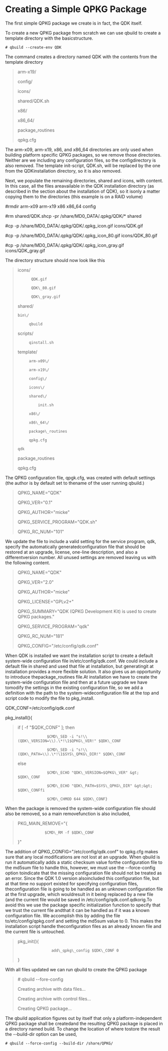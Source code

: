 # Creating a Simple QPKG Package

The first simple QPKG package we create is in fact, the QDK itself.

To create a new QPKG package from scratch we can use qbuild to create a template directory with the basicstructure.

`# qbuild --create-env QDK`

The command creates a directory named QDK with the contents from the template directory

> arm-x19\/
>
> config\/
>
> icons\/
>
> shared\/QDK.sh
>
> x86\/
>
> x86\_64\/
>
> package\_routines
>
> qpkg.cfg

The arm-x09, arm-x19, x86, and x86\_64 directories are only used when building platform specific QPKG packages, so we remove those directories. Neither are we including any configuration files, so the configdirectory is also removed. The template init-script, QDK.sh, will be replaced by the one from the QDKinstallation directory, so it is also removed.

Next, we populate the remaining directories, shared and icons, with content. In this case, all the files areavailable in the QDK installation directory \(as described in the section about the installation of QDK\), so it isonly a matter copying them to the directories \(this example is on a RAID volume\)

\#rmdir arm-x09 arm-x19 x86 x86\_64 config

\#rm shared\/QDK.shcp -pr \/share\/MD0\_DATA\/.qpkg\/QDK\/\* shared

\#cp -p \/share\/MD0\_DATA\/.qpkg\/QDK\/.qpkg\_icon.gif icons\/QDK.gif

\#cp -p \/share\/MD0\_DATA\/.qpkg\/QDK\/.qpkg\_icon\_80.gif icons\/QDK\_80.gif

\#cp -p \/share\/MD0\_DATA\/.qpkg\/QDK\/.qpkg\_icon\_gray.gif icons\/QDK\_gray.gif

The directory structure should now look like this

> icons\/
>
> ```text
>       QDK.gif
>
>       QDK\_80.gif
>
>       QDK\_gray.gif
> ```
>
> shared\/
>
> ```text
> bin\/
>
>      qbuild
> ```
>
> scripts\/
>
> ```text
>      qinstall.sh
> ```
>
> template\/
>
> ```text
>      arm-x09\/
>
>      arm-x19\/
>
>      config\/
>
>      icons\/
>
>      shared\/
>
>          init.sh
>
>      x86\/
>
>      x86\_64\/
>
>      package\_routines
>
>      qpkg.cfg
>
> qdk
> ```
>
> package\_routines
>
> qpkg.cfg

The QPKG configuration file, qpgk.cfg, was created with default settings \(the author is by default set to thename of the user running qbuild.\)

> QPKG\_NAME="QDK"
>
> QPKG\_VER="0.1"
>
> QPKG\_AUTHOR="micke"
>
> QPKG\_SERVICE\_PROGRAM="QDK.sh"
>
> QPKG\_RC\_NUM="101"

We update the file to include a valid setting for the service program, qdk, specify the automatically generatedconfiguration file that should be restored at an upgrade, license, one-line description, and also a differentversion number. All unused settings are removed leaving us with the following content.

> QPKG\_NAME="QDK"
>
> QPKG\_VER="2.0"
>
> QPKG\_AUTHOR="micke"
>
> QPKG\_LICENSE="GPLv2+"
>
> QPKG\_SUMMARY="QDK \(QPKG Development Kit\) is used to create QPKG packages."
>
> QPKG\_SERVICE\_PROGRAM="qdk"
>
> QPKG\_RC\_NUM="181"
>
> QPKG\_CONFIG="\/etc\/config\/qdk.conf"

When QDK is installed we want the installation script to create a default system-wide configuration file in\/etc\/config\/qdk.conf. We could include a default file in shared and used that file at installation, but generatingit at installation provides a more flexible solution. It also gives us an opportunity to introduce thepackage\_routines file.At installation we have to create the system-wide configuration file and then at a future upgrade we have tomodify the settings in the existing configuration file, so we add a definition with the path to the system-wideconfiguration file at the top and script code to modify the file to pkg\_install.

QDK\_CONF=\/etc\/config\/qdk.conf

pkg\_install\(\){

> if \[ -f "$QDK\_CONF" \]; then
>
> ```text
>              $CMD\_SED -i "s!\\(QDK\_VERSION=\\).\*!\1$QPKG\_VER!" $QDK\_CONF
>
>              $CMD\_SED -i "s!\\(QDK\_PATH=\\).\*!\1$SYS\_QPKG\_DIR!" $QDK\_CONF
> ```
>
> else
>
> ```text
>              $CMD\_ECHO "QDK\_VERSION=$QPKG\_VER" &gt; $QDK\_CONF
>
>              $CMD\_ECHO "QDK\_PATH=$SYS\_QPKG\_DIR" &gt;&gt; $QDK\_CONFfi
>
>              $CMD\_CHMOD 644 $QDK\_CONF}
> ```

When the package is removed the system-wide configuration file should also be removed, so a main removefunction is also included,

> PKG\_MAIN\_REMOVE="{
>
> ```text
>             $CMD\_RM -f $QDK\_CONF
> ```
>
> }"

The addition of QPKG\_CONFIG="\/etc\/config\/qdk.conf" to qpkg.cfg makes sure that any local modifications are not lost at an upgrade. When qbuild is run it automatically adds a static checksum value forthe configuration file to the md5sum file to handle this, however, we must use the --force-config option toindicate that the missing configuration file should not be treated as an error. Since the QDK 1.0 version alsoincluded this configuration file, but at that time no support existed for specifying configuration files, theconfiguration file is going to be handled as an unknown configuration file at the first upgrade, which wouldresult in it being replaced by a new file \(and the current file would be saved in \/etc\/config\/qdk.conf.qdkorig.To avoid this we use the package specific initialization function to specify that we trust the current file andthat it can be handled as if it was a known configuration file. We accomplish this by adding the file to\/etc\/config\/qpkg.conf and setting the md5sum value to 0. This makes the installation script handle theconfiguration files as an already known file and the current file is untouched.

> pkg\_init\(\){
>
> ```text
>                add\_qpkg\_config $QDK\_CONF 0
> ```
>
> }

With all files updated we can run qbuild to create the QPKG package

> \# qbuild --fore-config
>
> Creating archive with data files...
>
> Creating archive with control files...
>
> Creating QPKG package...

The qbuild application figures out by itself that only a platform-independent QPKG package shall be createdand the resulting QPKG package is placed in a directory named build. To change the location of where tostore the result the --build-dir option can be used,

`# qbuild --force-config --build-dir /share/QPKG/`

